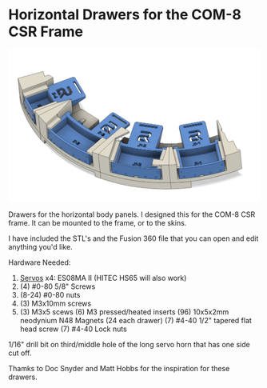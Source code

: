 # Horizontal Drawers for the COM-8 CSR Frame

![Image](/Images/Home_View.png)

 Drawers for the horizontal body panels.  I designed this for the COM-8 CSR frame.  It can be mounted to the frame, or to the skins.  

 I have included the STL's and the Fusion 360 file that you can open and edit anything you'd like.  

 Hardware Needed:
 1. [Servos](https://www.amazon.com/dp/B07RRWYXL9?psc=1&ref=ppx_yo2ov_dt_b_product_details) x4: ES08MA II  (HITEC HS65 will also work)
 2. (4) #0-80 5/8" Screws
 3. (8-24) #0-80 nuts
 4. (3) M3x10mm screws
 5. (3) M3x5 scews
 (6) M3 pressed/heated inserts
 (96) 10x5x2mm neodynium N48 Magnets (24 each drawer)
  (7) #4-40 1/2" tapered flat head screw
  (7) #4-40 Lock nuts
 

 1/16" drill bit on third/middle hole of the long servo horn that has one side cut off.  



Thamks to Doc Snyder and Matt Hobbs for the inspiration for these drawers.

